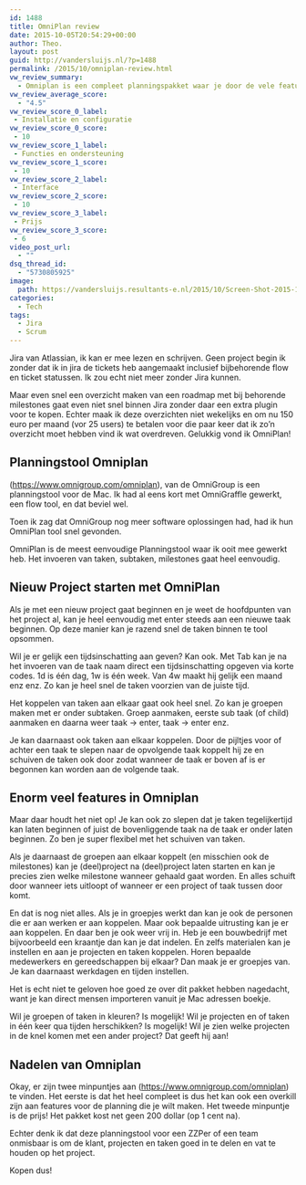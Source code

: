```yaml
---
id: 1488
title: OmniPlan review
date: 2015-10-05T20:54:29+00:00
author: Theo.
layout: post
guid: http://vandersluijs.nl/?p=1488
permalink: /2015/10/omniplan-review.html
vw_review_summary:
  - Omniplan is een compleet planningspakket waar je door de vele features nog wel eens de weg kan kwijt raken. De prijs is fors maar reëel voor dit pakket.
vw_review_average_score:
  - "4.5"
vw_review_score_0_label:
 - Installatie en configuratie
vw_review_score_0_score:
 - 10
vw_review_score_1_label:
 - Functies en ondersteuning
vw_review_score_1_score:
 - 10
vw_review_score_2_label:
 - Interface
vw_review_score_2_score:
 - 10
vw_review_score_3_label:
 - Prijs
vw_review_score_3_score:
 - 6
video_post_url:
  - ""
dsq_thread_id:
  - "5730805925"
image: 
  path: https://vandersluijs.resultants-e.nl/2015/10/Screen-Shot-2015-10-05-at-22.51.44.png
categories:
  - Tech
tags:
  - Jira
  - Scrum
---
```

Jira van Atlassian, ik kan er mee lezen en schrijven. Geen project begin ik zonder dat ik in jira de tickets heb aangemaakt inclusief bijbehorende flow en ticket statussen. Ik zou echt niet meer zonder Jira kunnen.

Maar even snel een overzicht maken van een roadmap met bij behorende milestones gaat even niet snel binnen Jira zonder daar een extra plugin voor te kopen. Echter maak ik deze overzichten niet wekelijks en om nu 150 euro per maand (vor 25 users) te betalen voor die paar keer dat ik zo&#8217;n overzicht moet hebben vind ik wat overdreven. Gelukkig vond ik OmniPlan!<!--more-->

## Planningstool Omniplan

(https://www.omnigroup.com/omniplan), van de OmniGroup is een planningstool voor de Mac. Ik had al eens kort met OmniGraffle gewerkt, een flow tool, en dat beviel wel.

Toen ik zag dat OmniGroup nog meer software oplossingen had, had ik hun OmniPlan tool snel gevonden.

OmniPlan is de meest eenvoudige Planningstool waar ik ooit mee gewerkt heb. Het invoeren van taken, subtaken, milestones gaat heel eenvoudig.

## Nieuw Project starten met OmniPlan

Als je met een nieuw project gaat beginnen en je weet de hoofdpunten van het project al, kan je heel eenvoudig met enter steeds aan een nieuwe taak beginnen. Op deze manier kan je razend snel de taken binnen te tool opsommen.

Wil je er gelijk een tijdsinschatting aan geven? Kan ook. Met Tab kan je na het invoeren van de taak naam direct een tijdsinschatting opgeven via korte codes. 1d is één dag, 1w is één week. Van 4w maakt hij gelijk een maand enz enz. Zo kan je heel snel de taken voorzien van de juiste tijd.

Het koppelen van taken aan elkaar gaat ook heel snel. Zo kan je groepen maken met er onder subtaken. Groep aanmaken, eerste sub taak (of child) aanmaken en daarna weer taak -> enter, taak -> enter enz.

Je kan daarnaast ook taken aan elkaar koppelen. Door de pijltjes voor of achter een taak te slepen naar de opvolgende taak koppelt hij ze en schuiven de taken ook door zodat wanneer de taak er boven af is er begonnen kan worden aan de volgende taak.

## Enorm veel features in Omniplan

Maar daar houdt het niet op! Je kan ook zo slepen dat je taken tegelijkertijd kan laten beginnen of juist de bovenliggende taak na de taak er onder laten beginnen. Zo ben je super flexibel met het schuiven van taken.

Als je daarnaast de groepen aan elkaar koppelt (en misschien ook de milestones) kan je (deel)project na (deel)project laten starten en kan je precies zien welke milestone wanneer gehaald gaat worden. En alles schuift door wanneer iets uitloopt of wanneer er een project of taak tussen door komt.

En dat is nog niet alles. Als je in groepjes werkt dan kan je ook de personen die er aan werken er aan koppelen. Maar ook bepaalde uitrusting kan je er aan koppelen. En daar ben je ook weer vrij in. Heb je een bouwbedrijf met bijvoorbeeld een kraantje dan kan je dat indelen. En zelfs materialen kan je instellen en aan je projecten en taken koppelen. Horen bepaalde medewerkers en gereedschappen bij elkaar? Dan maak je er groepjes van. Je kan daarnaast werkdagen en tijden instellen.

Het is echt niet te geloven hoe goed ze over dit pakket hebben nagedacht, want je kan direct mensen importeren vanuit je Mac adressen boekje.

Wil je groepen of taken in kleuren? Is mogelijk! Wil je projecten en of taken in één keer qua tijden herschikken? Is mogelijk! Wil je zien welke projecten in de knel komen met een ander project? Dat geeft hij aan!

## Nadelen van Omniplan

Okay, er zijn twee minpuntjes aan (https://www.omnigroup.com/omniplan) te vinden. Het eerste is dat het heel compleet is dus het kan ook een overkill zijn aan features voor de planning die je wilt maken. Het tweede minpuntje is de prijs! Het pakket kost net geen 200 dollar (op 1 cent na).

Echter denk ik dat deze planningstool voor een ZZPer of een team onmisbaar is om de klant, projecten en taken goed in te delen en vat te houden op het project.

Kopen dus!